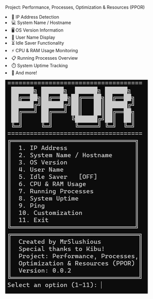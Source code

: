 Project: Performance, Processes, Optimization &amp; Resources (PPOR)
                <li>📡 IP Address Detection</li>
                <li>💻 System Name / Hostname</li>
                <li>🖥️ OS Version Information</li>
                <li>👤 User Name Display</li>
                <li>⏳ Idle Saver Functionality</li>
                <li>⚡ CPU & RAM Usage Monitoring</li>
                <li>📋 Running Processes Overview</li>
                <li>⏱️ System Uptime Tracking</li>
                <li>👀 And more!</li>

<p><img src="https://github.com/MrSlushious/PPOR/blob/main/PPOR%20Preview.png?raw=true"/></p>
